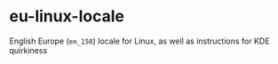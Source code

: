 # eu-linux-locale
English Europe (`en_150`) locale for Linux, as well as instructions for KDE quirkiness
